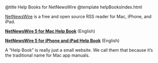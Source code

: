 @title Help Books for NetNewsWire
@template helpBooksIndex.html

[NetNewsWire](https://ranchero.com/netnewswire/) is a free and open source RSS reader for Mac, iPhone, and iPad.

**[NetNewsWire 5 for Mac Help Book](mac/5.0/en/)** (English)

**[NetNewsWire 5 for iPhone and iPad Help Book](ios/5.0/en/)** (English)

A “Help Book” is really just a small website. We call them that because it’s the traditional name for Mac app manuals.